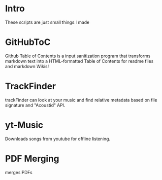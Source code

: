# Intro
These scripts are just small things I made

# GitHubToC
Github Table of Contents is a input sanitization program that transforms markdown text into a HTML-formatted Table of Contents for readme files and markdown Wikis! 

# TrackFinder
trackFinder can look at your music and find relative metadata based on file signature and "Acoustid" API.

# yt-Music
Downloads songs from youtube for offline listening.

# PDF Merging
merges PDFs 

